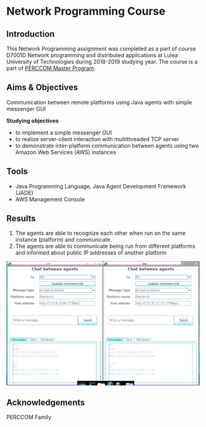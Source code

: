 # Network Programming Course

## Introduction
This Network Programming assignment was completed as a part of course D7001D Network programming and distributed applications at Lulea University of Technologies during 2018-2019 studying year.
The course is a part of [PERCCOM Master Program](http://perccom.univ-lorraine.fr/).

## Aims & Objectives
Communication between remote platforms using Java agents with simple messenger GUI

**Studying objectives**
- to implement a simple messenger GUI
- to realize server-client interaction with multithreaded TCP server
- to demonstrate inter-platform communication between agents using two Amazon Web Services (AWS) instances 

## Tools
- Java Programming Language, Java Agent Development Framework (JADE)
- AWS Management Console

## Results
1. The agents are able to recognize each other when run on the same instance (platform) and communicate.
2. The agents are able to communicate being run from different platforms and informed about public IP addresses of another platform

![](Part-2.JPG)

## Acknowledgements
PERCCOM Family
